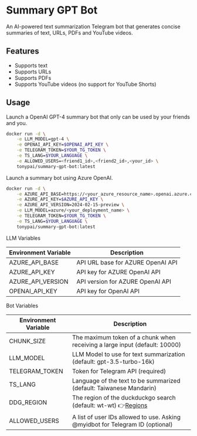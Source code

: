 # Summary GPT Bot

An AI-powered text summarization Telegram bot that generates concise summaries of text, URLs, PDFs and YouTube videos.

## Features

- Supports text
- Supports URLs
- Supports PDFs
- Supports YouTube videos (no support for YouTube Shorts)

## Usage

Launch a OpenAI GPT-4 summary bot that only can be used by your friends and you.

```sh
docker run -d \
    -e LLM_MODEL=gpt-4 \
    -e OPENAI_API_KEY=$OPENAI_API_KEY \
    -e TELEGRAM_TOKEN=$YOUR_TG_TOKEN \
    -e TS_LANG=$YOUR_LANGUAGE \
    -e ALLOWED_USERS=<friend1_id>,<friend2_id>,<your_id> \
    tonypai/summary-gpt-bot:latest
```

Launch a summary bot using Azure OpenAI.

```sh
docker run -d \
    -e AZURE_API_BASE=https://<your_azure_resource_name>.openai.azure.com \
    -e AZURE_API_KEY=$AZURE_API_KEY \
    -e AZURE_API_VERSION=2024-02-15-preview \
    -e LLM_MODEL=azure/<your_deployment_name> \
    -e TELEGRAM_TOKEN=$YOUR_TG_TOKEN \
    -e TS_LANG=$YOUR_LANGUAGE \
    tonypai/summary-gpt-bot:latest
```

LLM Variables

| Environment Variable | Description |
|----------------------|-------------|
| AZURE_API_BASE       | API URL base for AZURE OpenAI API |
| AZURE_API_KEY        | API key for AZURE OpenAI API |
| AZURE_API_VERSION    | API version for AZURE OpenAI API |
| OPENAI_API_KEY       | API key for OpenAI API |

Bot Variables

| Environment Variable | Description |
|----------------------|-------------|
| CHUNK_SIZE           | The maximum token of a chunk when receiving a large input (default: 10000) |
| LLM_MODEL            | LLM Model to use for text summarization (default: gpt-3.5-turbo-16k) |
| TELEGRAM_TOKEN       | Token for Telegram API (required) |
| TS_LANG              | Language of the text to be summarized (default: Taiwanese Mandarin) |
| DDG_REGION           | The region of the duckduckgo search (default: wt-wt) 👉[Regions](https://github.com/deedy5/duckduckgo_search#regions) |
| ALLOWED_USERS        | A list of user IDs allowed to use. Asking @myidbot for Telegram ID (optional) |
